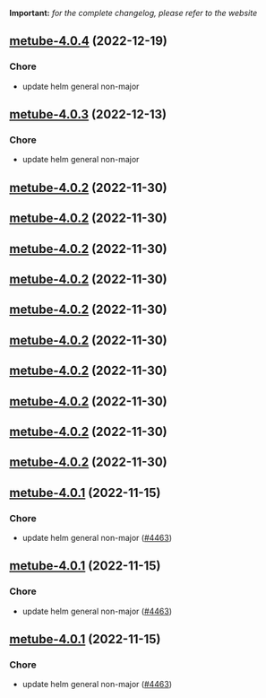 **Important:**
*for the complete changelog, please refer to the website*




## [metube-4.0.4](https://github.com/truecharts/charts/compare/metube-4.0.3...metube-4.0.4) (2022-12-19)

### Chore

- update helm general non-major
  
  


## [metube-4.0.3](https://github.com/truecharts/charts/compare/metube-4.0.2...metube-4.0.3) (2022-12-13)

### Chore

- update helm general non-major
  
  


## [metube-4.0.2](https://github.com/truecharts/charts/compare/metube-4.0.1...metube-4.0.2) (2022-11-30)




## [metube-4.0.2](https://github.com/truecharts/charts/compare/metube-4.0.1...metube-4.0.2) (2022-11-30)




## [metube-4.0.2](https://github.com/truecharts/charts/compare/metube-4.0.1...metube-4.0.2) (2022-11-30)




## [metube-4.0.2](https://github.com/truecharts/charts/compare/metube-4.0.1...metube-4.0.2) (2022-11-30)




## [metube-4.0.2](https://github.com/truecharts/charts/compare/metube-4.0.1...metube-4.0.2) (2022-11-30)




## [metube-4.0.2](https://github.com/truecharts/charts/compare/metube-4.0.1...metube-4.0.2) (2022-11-30)




## [metube-4.0.2](https://github.com/truecharts/charts/compare/metube-4.0.1...metube-4.0.2) (2022-11-30)




## [metube-4.0.2](https://github.com/truecharts/charts/compare/metube-4.0.1...metube-4.0.2) (2022-11-30)




## [metube-4.0.2](https://github.com/truecharts/charts/compare/metube-4.0.1...metube-4.0.2) (2022-11-30)




## [metube-4.0.2](https://github.com/truecharts/charts/compare/metube-4.0.1...metube-4.0.2) (2022-11-30)




## [metube-4.0.1](https://github.com/truecharts/charts/compare/metube-4.0.0...metube-4.0.1) (2022-11-15)

### Chore

- update helm general non-major ([#4463](https://github.com/truecharts/charts/issues/4463))
  
  


## [metube-4.0.1](https://github.com/truecharts/charts/compare/metube-4.0.0...metube-4.0.1) (2022-11-15)

### Chore

- update helm general non-major ([#4463](https://github.com/truecharts/charts/issues/4463))
  
  


## [metube-4.0.1](https://github.com/truecharts/charts/compare/metube-4.0.0...metube-4.0.1) (2022-11-15)

### Chore

- update helm general non-major ([#4463](https://github.com/truecharts/charts/issues/4463))
  
  
